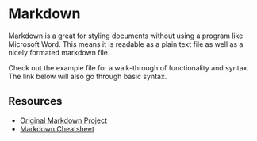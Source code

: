 # Markdown

Markdown is a great for styling documents without using a program like Microsoft Word. This means it is readable as a plain text file as well as a nicely formated markdown file.

Check out the example file for a walk-through of functionality and syntax. The link below will also go through basic syntax. 

## Resources 

- [Original Markdown Project](https://daringfireball.net/projects/markdown/syntax)
- [Markdown Cheatsheet](https://github.com/adam-p/markdown-here/wiki/Markdown-Cheatsheet)  
